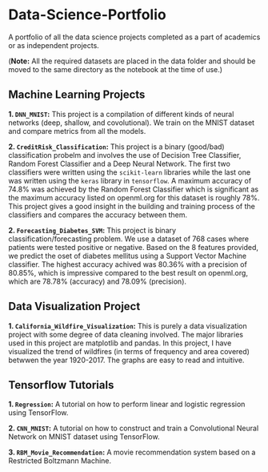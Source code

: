 # Data-Science-Portfolio
A portfolio of all the data science projects completed as a part of academics or as independent projects.

(__Note:__ All the required datasets are placed in the data folder and should be moved to the same directory as the notebook at the time of use.)

## Machine Learning Projects

__1. `DNN_MNIST`:__ This project is a compilation of different kinds of neural networks (deep, shallow, and covolutional). We train on the MNIST dataset and compare metrics from all the models.

__2. `CreditRisk_Classification`:__ This project is a binary (good/bad) classification probelm and involves the use of Decision Tree Classifier, Random Forest Classifier and a Deep Neural Network. The first two classifiers were written using the `scikit-learn` libraries while the last one was written using the `keras` library in `tensorflow`. A maximum accuracy of 74.8% was achieved by the Random Forest Classifier which is significant as the maximum accuracy listed on openml.org for this dataset is roughly 78%. This project gives a good insight in the building and training process of the classifiers and compares the accuracy between them.

__2. ```Forecasting_Diabetes_SVM```:__ This project is binary classification/forecasting problem. We use a dataset of 768 cases where patients were tested positive or negative. Based on the 8 features provided, we predict the oset of diabetes mellitus using a Support Vector Machine classifier. The highest accuracy achived was 80.36% with a precision of 80.85%, which is impressive compared to the best result on openml.org, which are 78.78% (accuracy) and 78.09% (precision).

## Data Visualization Project

__1. `California_Wildfire_Visualization`:__ This is purely a data visualization project with some degree of data cleaning involved. The major libraries used in this project are matplotlib and pandas. In this project, I have visualized the trend of wildfires (in terms of frequency and area covered) betwwen the year 1920-2017. The graphs are easy to read and intuitive.

## Tensorflow Tutorials

__1. `Regression`:__ A tutorial on how to perform linear and logistic regression using TensorFlow.

__2. `CNN_MNIST`:__ A tutorial on how to construct and train a Convolutional Neural Network on MNIST dataset using TensorFlow.

__3. `RBM_Movie_Recommendation`:__ A movie recommendation system based on a Restricted Boltzmann Machine.
